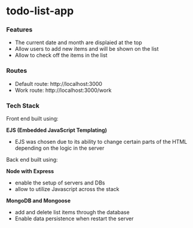 # todo-list-app

### Features
- The current date and month are displaied at the top
- Allow users to add new items and will be shown on the list
- Allow to check off the items in the list

### Routes
- Default route: http://localhost:3000
- Work route: http://localhost:3000/work

### Tech Stack
Front end built using:

**EJS (Embedded JavaScript Templating)**
- EJS was chosen due to its ability to change certain parts of the HTML depending on the logic in the server

Back end built using:

**Node with Express**
- enable the setup of servers and DBs
- allow to utilize Javascript across the stack

**MongoDB and Mongoose**
- add and delete list items through the database
- Enable data persistence when restart the server
